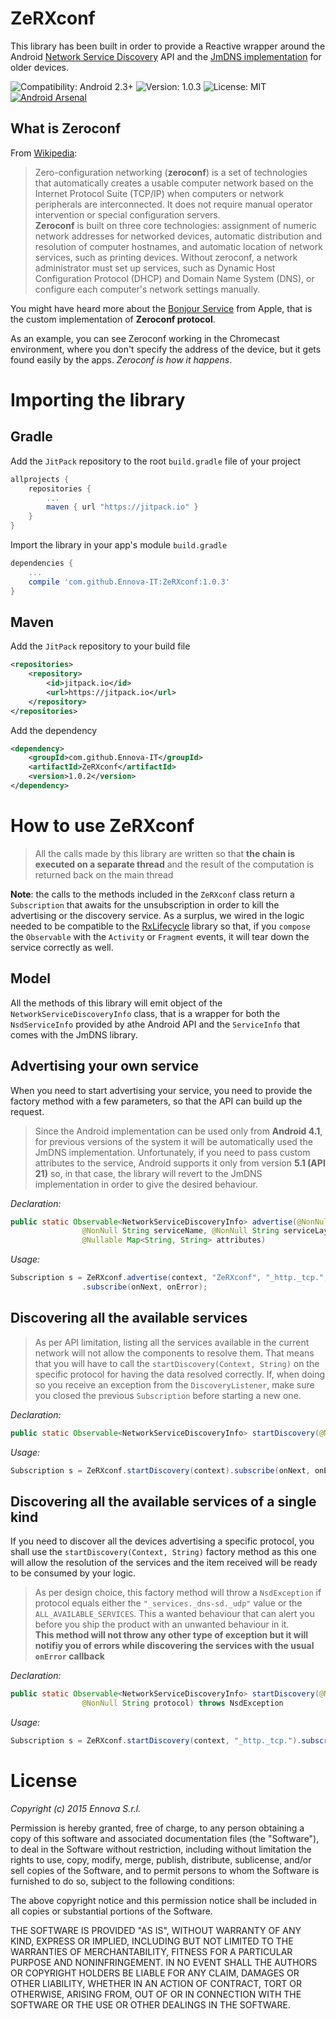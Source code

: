 # ZeRXconf
This library has been built in order to provide a Reactive wrapper around the Android [Network Service Discovery][nsd] API and the [JmDNS implementation][jmdns] for older devices.  

![Compatibility: Android 2.3+](https://img.shields.io/badge/compatibility-Android%202.3%2B-green.svg)
![Version: 1.0.3](https://img.shields.io/badge/version-1.0.3-green.svg)
![License: MIT](https://img.shields.io/badge/license-MIT-blue.svg)
[![Android Arsenal](https://img.shields.io/badge/Android%20Arsenal-ZeRXConf-green.svg?style=true)](https://android-arsenal.com/details/1/3220)
## What is Zeroconf
From [Wikipedia][wikipedia-zeroconf]:
> Zero-configuration networking (**zeroconf**) is a set of technologies that automatically creates a usable computer network based on the Internet Protocol Suite (TCP/IP) when computers or network peripherals are interconnected. It does not require manual operator intervention or special configuration servers.  
**Zeroconf** is built on three core technologies: assignment of numeric network addresses for networked devices, automatic distribution and resolution of computer hostnames, and automatic location of network services, such as printing devices. Without zeroconf, a network administrator must set up services, such as Dynamic Host Configuration Protocol (DHCP) and Domain Name System (DNS), or configure each computer's network settings manually.

You might have heard more about the [Bonjour Service][bonjour] from Apple, that is the custom implementation of **Zeroconf protocol**.

As an example, you can see Zeroconf working in the Chromecast environment, where you don't specify the address of the device, but it gets found easily by the apps. *Zeroconf is how it happens*.

# Importing the library
## Gradle
Add the ```JitPack``` repository to the root ```build.gradle``` file of your project
```groovy
allprojects {
	repositories {
		...
		maven { url "https://jitpack.io" }
	}
}
```

Import the library in your app's module ```build.gradle```
```groovy
dependencies {
    ...
    compile 'com.github.Ennova-IT:ZeRXconf:1.0.3'
}
```

## Maven
Add the ```JitPack``` repository to your build file
```xml
<repositories>
	<repository>
	    <id>jitpack.io</id>
	    <url>https://jitpack.io</url>
	</repository>
</repositories>
```

Add the dependency
```xml
<dependency>
    <groupId>com.github.Ennova-IT</groupId>
    <artifactId>ZeRXconf</artifactId>
    <version>1.0.2</version>
</dependency>
```

# How to use ZeRXconf
>All the calls made by this library are written so that **the chain is executed on a separate thread** and the result of the computation is returned back on the main thread


**Note**: the calls to the methods included in the ```ZeRXconf``` class return a ```Subscription``` that awaits for the unsubscription in order to kill the advertising or the discovery service. As a surplus, we wired in the logic needed to be compatible to the [RxLifecycle][rxlifecycle] library so that, if you ```compose``` the ```Observable``` with the ```Activity``` or ```Fragment``` events, it will tear down the service correctly as well.

## Model
All the methods of this library will emit object of the ```NetworkServiceDiscoveryInfo``` class, that is a wrapper for both the ```NsdServiceInfo``` provided by athe Android API and the ```ServiceInfo``` that comes with the JmDNS library.
## Advertising your own service
When you need to start advertising your service, you need to provide the factory method with a few parameters, so that the API can build up the request.

>Since the Android implementation can be used only from **Android 4.1**, for previous versions of the system it will be automatically used the JmDNS implementation. Unfortunately, if you need to pass custom attributes to the service, Android supports it only from version **5.1 (API 21)** so, in that case, the library will revert to the JmDNS implementation in order to give the desired behaviour.

*Declaration:*  

```java
public static Observable<NetworkServiceDiscoveryInfo> advertise(@NonNull Context context,
				@NonNull String serviceName, @NonNull String serviceLayer, int servicePort,
				@Nullable Map<String, String> attributes)
```

*Usage:*

```java
Subscription s = ZeRXconf.advertise(context, "ZeRXconf", "_http._tcp.", 1234, getAttributes())
                .subscribe(onNext, onError);
```

## Discovering all the available services
>As per API limitation, listing all the services available in the current network will not allow the components to resolve them. That means that you will have to call the ```startDiscovery(Context, String)``` on the specific protocol for having the data resolved correctly. If, when doing so you receive an exception from the ```DiscoveryListener```, make sure you closed the previous ```Subscription``` before starting a new one.

*Declaration:*  

```java
public static Observable<NetworkServiceDiscoveryInfo> startDiscovery(@NonNull Context context)
```

*Usage:*

```java
Subscription s = ZeRXconf.startDiscovery(context).subscribe(onNext, onError);
```

## Discovering all the available services of a single kind
If you need to discover all the devices advertising a specific protocol, you shall use the ```startDiscovery(Context, String)``` factory method as this one will allow the resolution of the services and the item received will be ready to be consumed by your logic.

>As per design choice, this factory method will throw a ```NsdException``` if protocol equals either the ```"_services._dns-sd._udp"``` value or the ```ALL_AVAILABLE_SERVICES```. This a wanted behaviour that can alert you before you ship the product with an unwanted behaviour in it.  
**This method will not throw any other type of exception but it will notifiy you of errors while discovering the services with the usual ```onError``` callback**

*Declaration:*  

```java
public static Observable<NetworkServiceDiscoveryInfo> startDiscovery(@NonNull Context context,
				@NonNull String protocol) throws NsdException
```

*Usage:*

```java
Subscription s = ZeRXconf.startDiscovery(context, "_http._tcp.").subscribe(onNext, onError);
```

# License

*Copyright (c) 2015 Ennova S.r.l.*

Permission is hereby granted, free of charge, to any person obtaining a copy of this software and associated documentation files (the "Software"), to deal in the Software without restriction, including without limitation the rights to use, copy, modify, merge, publish, distribute, sublicense, and/or sell copies of the Software, and to permit persons to whom the Software is furnished to do so, subject to the following conditions:

The above copyright notice and this permission notice shall be included in all copies or substantial portions of the Software.

THE SOFTWARE IS PROVIDED "AS IS", WITHOUT WARRANTY OF ANY KIND, EXPRESS OR IMPLIED, INCLUDING BUT NOT LIMITED TO THE WARRANTIES OF MERCHANTABILITY, FITNESS FOR A PARTICULAR PURPOSE AND NONINFRINGEMENT. IN NO EVENT SHALL THE AUTHORS OR COPYRIGHT HOLDERS BE LIABLE FOR ANY CLAIM, DAMAGES OR OTHER LIABILITY, WHETHER IN AN ACTION OF CONTRACT, TORT OR OTHERWISE, ARISING FROM, OUT OF OR IN CONNECTION WITH THE SOFTWARE OR THE USE OR OTHER DEALINGS IN THE SOFTWARE.

[nsd]: <http://developer.android.com/training/connect-devices-wirelessly/nsd.html>
[jmdns]: <https://github.com/jmdns/jmdns>
[wikipedia-zeroconf]: <https://en.wikipedia.org/wiki/Zero-configuration_networking>
[bonjour]: <http://www.apple.com/support/bonjour/>
[rxlifecycle]: <https://github.com/trello/RxLifecycle>
